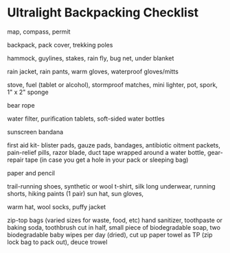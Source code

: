# Ultralight Backpacking Checklist

map, compass, permit

backpack, pack cover, trekking poles

hammock, guylines, stakes, rain fly, bug net, under blanket

rain jacket, rain pants, warm gloves, waterproof gloves/mitts

stove, fuel (tablet or alcohol), stormproof matches, mini lighter, pot, spork, 1" x 2" sponge

bear rope

water filter, purification tablets,
soft-sided water bottles

sunscreen
bandana

first aid kit- 
blister pads, gauze pads, bandages, 
antibiotic oitment packets, pain-relief pills, 
razor blade, duct tape wrapped around a water bottle, 
gear-repair tape (in case you get a hole in your pack or sleeping bag)

paper and pencil

trail-running shoes, 
synthetic or wool t-shirt, 
silk long underwear,
running shorts,
hiking paints (1 pair)
sun hat,
sun gloves,

warm hat, wool socks, puffy jacket

zip-top bags (varied sizes for waste, food, etc)
hand sanitizer, 
toothpaste or baking soda, 
toothbrush cut in half, 
small piece of biodegradable soap, 
two biodegradable baby wipes per day (dried), 
cut up paper towel as TP (zip lock bag to pack out),
deuce trowel

